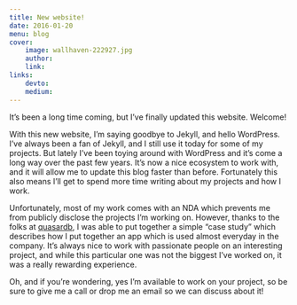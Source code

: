 ```yaml
---
title: New website!
date: 2016-01-20
menu: blog
cover:
    image: wallhaven-222927.jpg
    author:
    link:
links:
    devto:
    medium:
---
```

It’s been a long time coming, but I’ve finally updated this website. Welcome!

With this new website, I’m saying goodbye to Jekyll, and hello WordPress. I’ve always been a fan of Jekyll, and I still use it today for some of my projects. But lately I’ve been toying around with WordPress and it’s come a long way over the past few years. It’s now a nice ecosystem to work with, and it will allow me to update this blog faster than before. Fortunately this also means I’ll get to spend more time writing about my projects and how I work.

Unfortunately, most of my work comes with an NDA which prevents me from publicly disclose the projects I’m working on. However, thanks to the folks at [quasardb](http://www.quasardb.net/), I was able to put together a simple “case study” which describes how I put together an app which is used almost everyday in the company. It’s always nice to work with passionate people on an interesting project, and while this particular one was not the biggest I’ve worked on, it was a really rewarding experience.

Oh, and if you’re wondering, yes I’m available to work on your project, so be sure to give me a call or drop me an email so we can discuss about it!
